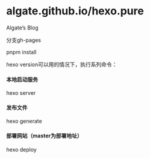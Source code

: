 # algate.github.io/hexo.pure
Algate’s Blog

分支gh-pages

pnpm install

hexo version可以用的情况下，执行系列命令：

#### 本地启动服务
hexo server

#### 发布文件
hexo generate

#### 部署网站（master为部署地址）
hexo deploy

